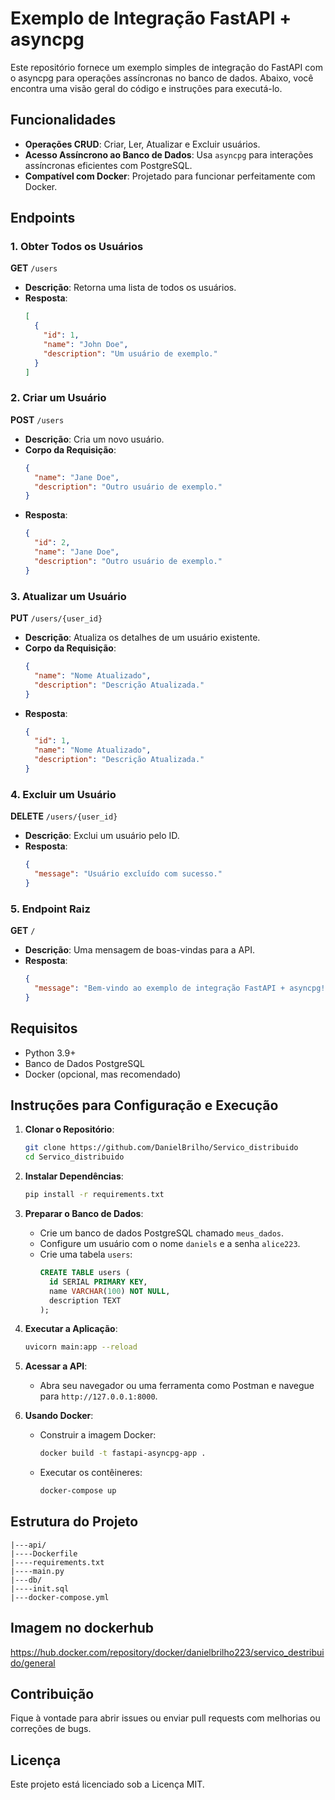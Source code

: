 # Exemplo de Integração FastAPI + asyncpg

Este repositório fornece um exemplo simples de integração do FastAPI com o asyncpg para operações assíncronas no banco de dados. Abaixo, você encontra uma visão geral do código e instruções para executá-lo.

## Funcionalidades

- **Operações CRUD**: Criar, Ler, Atualizar e Excluir usuários.
- **Acesso Assíncrono ao Banco de Dados**: Usa `asyncpg` para interações assíncronas eficientes com PostgreSQL.
- **Compatível com Docker**: Projetado para funcionar perfeitamente com Docker.

## Endpoints

### 1. Obter Todos os Usuários
**GET** `/users`
- **Descrição**: Retorna uma lista de todos os usuários.
- **Resposta**:
  ```json
  [
    {
      "id": 1,
      "name": "John Doe",
      "description": "Um usuário de exemplo."
    }
  ]
  ```

### 2. Criar um Usuário
**POST** `/users`
- **Descrição**: Cria um novo usuário.
- **Corpo da Requisição**:
  ```json
  {
    "name": "Jane Doe",
    "description": "Outro usuário de exemplo."
  }
  ```
- **Resposta**:
  ```json
  {
    "id": 2,
    "name": "Jane Doe",
    "description": "Outro usuário de exemplo."
  }
  ```

### 3. Atualizar um Usuário
**PUT** `/users/{user_id}`
- **Descrição**: Atualiza os detalhes de um usuário existente.
- **Corpo da Requisição**:
  ```json
  {
    "name": "Nome Atualizado",
    "description": "Descrição Atualizada."
  }
  ```
- **Resposta**:
  ```json
  {
    "id": 1,
    "name": "Nome Atualizado",
    "description": "Descrição Atualizada."
  }
  ```

### 4. Excluir um Usuário
**DELETE** `/users/{user_id}`
- **Descrição**: Exclui um usuário pelo ID.
- **Resposta**:
  ```json
  {
    "message": "Usuário excluído com sucesso."
  }
  ```

### 5. Endpoint Raiz
**GET** `/`
- **Descrição**: Uma mensagem de boas-vindas para a API.
- **Resposta**:
  ```json
  {
    "message": "Bem-vindo ao exemplo de integração FastAPI + asyncpg!"
  }
  ```

## Requisitos

- Python 3.9+
- Banco de Dados PostgreSQL
- Docker (opcional, mas recomendado)

## Instruções para Configuração e Execução

1. **Clonar o Repositório**:
   ```bash
   git clone https://github.com/DanielBrilho/Servico_distribuido
   cd Servico_distribuido
   ```

2. **Instalar Dependências**:
   ```bash
   pip install -r requirements.txt
   ```

3. **Preparar o Banco de Dados**:
   - Crie um banco de dados PostgreSQL chamado `meus_dados`.
   - Configure um usuário com o nome `daniels` e a senha `alice223`.
   - Crie uma tabela `users`:
     ```sql
     CREATE TABLE users (
       id SERIAL PRIMARY KEY,
       name VARCHAR(100) NOT NULL,
       description TEXT
     );
     ```

4. **Executar a Aplicação**:
   ```bash
   uvicorn main:app --reload
   ```

5. **Acessar a API**:
   - Abra seu navegador ou uma ferramenta como Postman e navegue para `http://127.0.0.1:8000`.

6. **Usando Docker**:
   - Construir a imagem Docker:
     ```bash
     docker build -t fastapi-asyncpg-app .
     ```
   - Executar os contêineres:
     ```bash
     docker-compose up
     ```

## Estrutura do Projeto

```
|---api/
|----Dockerfile
|----requirements.txt
|----main.py
|---db/
|----init.sql
|---docker-compose.yml
```

## Imagem no dockerhub
https://hub.docker.com/repository/docker/danielbrilho223/servico_destribuido/general

## Contribuição

Fique à vontade para abrir issues ou enviar pull requests com melhorias ou correções de bugs.

## Licença

Este projeto está licenciado sob a Licença MIT.

